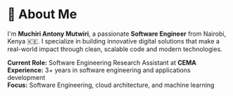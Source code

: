 # 🚀 About Me

I'm **Muchiri Antony Mutwiri**, a passionate **Software Engineer** from Nairobi, Kenya 🇰🇪. I specialize in building innovative digital solutions that make a real-world impact through clean, scalable code and modern technologies.

**Current Role:** Software Engineering Research Assistant at **CEMA**  
**Experience:** 3+ years in software engineering and applications development  <br/>
**Focus:** Software Engineering, cloud architecture, and machine learning
